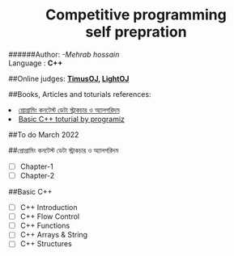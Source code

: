 <h1 align="center">Competitive programming <br>
    self prepration
</h1>
######Author:<em> -Mehrab hossain</em><br>
Language : <strong color="red">C++</strong><br>

##Online judges:
<strong>
<a href="https://acm.timus.ru/">TimusOJ</a>,
<a href="https://lightoj.com/">
LightOJ</a></strong>

##Books, Articles and toturials references:

<li><a href="https://www.rokomari.com/book/117663/programming-contest-data-structures-and-algorithms">প্রোগ্রামিং কনটেস্ট ডেটা স্ট্রাকচার ও অ্যালগরিদম</a></li>
<li><a href="https://www.programiz.com/cpp-programming">Basic C++ toturial by programiz</a></li>

##To do
March 2022

##প্রোগ্রামিং কনটেস্ট ডেটা স্ট্রাকচার ও অ্যালগরিদম

- [ ] Chapter-1 <br>
- [ ] Chapter-2

##Basic C++

- [ ] C++ Introduction <br>
- [ ] C++ Flow Control <br>
- [ ] C++ Functions <br>
- [ ] C++ Arrays & String<br>
- [ ] C++ Structures<br>
